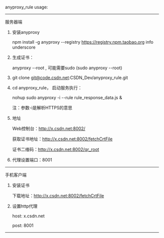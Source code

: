 
anyproxy_rule usage:

---
服务器端

1. 安装anyproxy

    npm install -g anyproxy --registry https://registry.npm.taobao.org info underscore

2. 生成证书：

    anyproxy --root , 可能需要sudo (sudo anyproxy --root)

3. git clone git@code.csdn.net:CSDN_Dev/anyproxy_rule.git

4. cd anyproxy_rule， 启动服务执行：

    nohup sudo anyproxy -i --rule rule_response_data.js &  
    
    注：参数-i是解析HTTPS的意思

6. 地址

    Web控制台：http://x.csdn.net:8002/
    
    获取证书地址：http://x.csdn.net:8002/fetchCrtFile
    
	证书二维码：http://x.csdn.net:8002/qr_root

7. 代理设置端口：8001

---


手机客户端

1. 安装证书

	下载地址：http://x.csdn.net:8002/fetchCrtFile
	
2. 设置http代理

	host: x.csdn.net
    
	post: 8001
    
---    